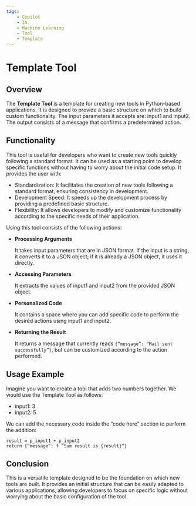 ```yaml
---
tags:
    - Copilot
    - IA
    - Machine Learning
    - Tool
    - Template
---
```


# Template Tool

## Overview

The **Template Tool** is a template for creating new tools in Python-based applications. It is designed to provide a basic structure on which to build custom functionality. The input parameters it accepts are: input1 and input2. The output consists of a message that confirms a predetermined action.

## Functionality

This tool is useful for developers who want to create new tools quickly following a standard format. It can be used as a starting point to develop specific functions without having to worry about the initial code setup. It provides the user with:

- Standardization: It facilitates the creation of new tools following a standard format, ensuring consistency in development.
- Development Speed: It speeds up the development process by providing a predefined basic structure.
- Flexibility: It allows developers to modify and customize functionality according to the specific needs of their application.

Using this tool consists of the following actions:

- **Processing Arguments**

    It takes input parameters that are in JSON format. If the input is a string, it converts it to a JSON object; if it is already a JSON object, it uses it directly.

- **Accessing Parameters**
    
    It extracts the values of input1 and input2 from the provided JSON object.

- **Personalized Code**
    
    It contains a space where you can add specific code to perform the desired actions using input1 and input2.

- **Returning the Result**

    It returns a message that currently reads `{“message”: “Mail sent successfully”}`, but can be customized according to the action performed.

## Usage Example

Imagine you want to create a tool that adds two numbers together. We would use the Template Tool as follows:
    
- input1: 3
- input2: 5

We can add the necessary code inside the “code here” section to perform the addition:

```
result = p_input1 + p_input2
return {“message”: f “Sum result is {result}”}
```

## Conclusion

This is a versatile template designed to be the foundation on which new tools are built. It provides an initial structure that can be easily adapted to various applications, allowing developers to focus on specific logic without worrying about the basic configuration of the tool.